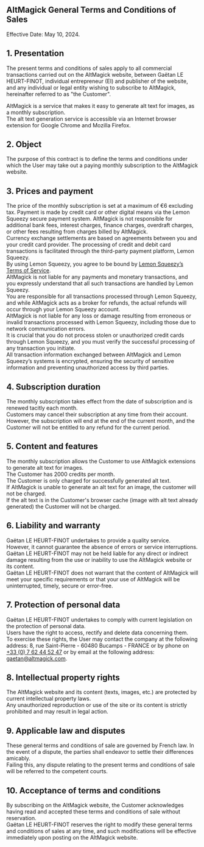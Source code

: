 ## AltMagick General Terms and Conditions of Sales

Effective Date: May 10, 2024.

## 1. Presentation

The present terms and conditions of sales apply to all commercial transactions carried out on the AltMagick website, between Gaëtan LE HEURT-FINOT, individual entrepreneur (EI) and publisher of the website, and any individual or legal entity wishing to subscribe to AltMagick, hereinafter referred to as "the Customer".

AltMagick is a service that makes it easy to generate alt text for images, as a monthly subscription.  
The alt text generation service is accessible via an Internet browser extension for Google Chrome and Mozilla Firefox.

## 2. Object

The purpose of this contract is to define the terms and conditions under which the User may take out a paying monthly subscription to the AltMagick website.

## 3. Prices and payment

The price of the monthly subscription is set at a maximum of €6 excluding tax.
Payment is made by credit card or other digital means via the Lemon Squeezy secure payment system.
AltMagick is not responsible for additional bank fees, interest charges, finance charges, overdraft charges, or other fees resulting from charges billed by AltMagick.  
Currency exchange settlements are based on agreements between you and your credit card provider. 
The processing of credit and debit card transactions is facilitated through the third-party payment platform, Lemon Squeezy.  
By using Lemon Squeezy, you agree to be bound by [Lemon Squeezy’s Terms of Service](https://www.lemonsqueezy.com/terms).  
AltMagick is not liable for any payments and monetary transactions, and you expressly understand that all such transactions are handled by Lemon Squeezy.  
You are responsible for all transactions processed through Lemon Squeezy, and while AltMagick acts as a broker for refunds, the actual refunds will occur through your Lemon Squeezy account.  
AltMagick is not liable for any loss or damage resulting from erroneous or invalid transactions processed with Lemon Squeezy, including those due to network communication errors.  
It is crucial that you do not process stolen or unauthorized credit cards through Lemon Squeezy, and you must verify the successful processing of any transaction you initiate.  
All transaction information exchanged between AltMagick and Lemon Squeezy’s systems is encrypted, ensuring the security of sensitive information and preventing unauthorized access by third parties.

## 4. Subscription duration

The monthly subscription takes effect from the date of subscription and is renewed tacitly each month.  
Customers may cancel their subscription at any time from their account.  
However, the subscription will end at the end of the current month, and the Customer will not be entitled to any refund for the current period.

## 5. Content and features

The monthly subscription allows the Customer to use AltMagick extensions to generate alt text for images.   
The Customer has 2000 credits per month.  
The Customer is only charged for successfully generated alt text.  
If AltMagick is unable to generate an alt text for an image, the customer will not be charged.  
If the alt text is in the Customer's browser cache (image with alt text already generated) the Customer will not be charged.

## 6. Liability and warranty

Gaëtan LE HEURT-FINOT undertakes to provide a quality service.  
However, it cannot guarantee the absence of errors or service interruptions.  
Gaëtan LE HEURT-FINOT may not be held liable for any direct or indirect damage resulting from the use or inability to use the AltMagick website or its content.  
Gaëtan LE HEURT-FINOT does not warrant that the content of AltMagick will meet your specific requirements or that your use of AltMagick will be uninterrupted, timely, secure or error-free.

## 7. Protection of personal data

Gaëtan LE HEURT-FINOT undertakes to comply with current legislation on the protection of personal data.  
Users have the right to access, rectify and delete data concerning them.  
To exercise these rights, the User may contact the company at the following address: 8, rue Saint-Pierre - 60480 Bucamps - FRANCE or by phone on [+33 (0) 7 62 44 52 47](tel:+33762445247) or by email at the following address: [gaetan@altmagick.com](mailto:gaetan@altmagick.com).

## 8. Intellectual property rights

The AltMagick website and its content (texts, images, etc.) are protected by current intellectual property laws.  
Any unauthorized reproduction or use of the site or its content is strictly prohibited and may result in legal action.

## 9. Applicable law and disputes

These general terms and conditions of sale are governed by French law. 
In the event of a dispute, the parties shall endeavor to settle their differences amicably.  
Failing this, any dispute relating to the present terms and conditions of sale will be referred to the competent courts.

## 10. Acceptance of terms and conditions

By subscribing on the AltMagick website, the Customer acknowledges having read and accepted these terms and conditions of sale without reservation.  
Gaëtan LE HEURT-FINOT reserves the right to modify these general terms and conditions of sales at any time, and such modifications will be effective immediately upon posting on the AltMagick website.  
